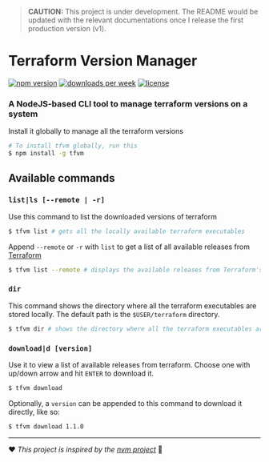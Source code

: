> **CAUTION:** This project is under development. The README would be updated with the relevant documentations once I release the first production version (v1).

# Terraform Version Manager

[![npm version](https://img.shields.io/npm/v/tfvm?color=blue&label=version&style=flat-square)](https://www.npmjs.com/package/tfvm) [![downloads per week](https://img.shields.io/npm/dw/tfvm)](https://www.npmjs.com/package/tfvm) [![license](https://img.shields.io/npm/l/tfvm?color=lightblue)](https://www.npmjs.com/package/tfvm)
### A NodeJS-based CLI tool to manage terraform versions on a system

Install it globally to manage all the terraform versions

```sh
# To install tfvm globally, run this
$ npm install -g tfvm
```
## Available commands

### `list|ls [--remote | -r]`
Use this command to list the downloaded versions of terraform
```sh
$ tfvm list # gets all the locally available terraform executables
```

Append `--remote` or `-r` with `list` to get a list of all available releases from [Terraform](https://releases.hashicorp.com/terraform")
```sh
$ tfvm list --remote # displays the available releases from Terraform's website
```

### `dir`
This command shows the directory where all the terraform executables are stored locally. The default path is the `$USER/terraform` directory.
```sh
$ tfvm dir # shows the directory where all the terraform executables are stored
```

### `download|d [version]`
Use it to view a list of available releases from terraform. Choose one with up/down arrow and hit `ENTER` to download it.
```sh
$ tfvm download
``` 
Optionally, a `version` can be appended to this command to download it directly, like so:
```sh
$ tfvm download 1.1.0
```

---

:heart: _This project is inspired by the [nvm project](https://github.com/nvm-sh/nvm)_ :pray:
